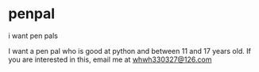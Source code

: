 # penpal
i want pen pals

I want a pen pal who is good at python and between 11 and 17 years old. If you are interested in this, email me at whwh330327@126.com
